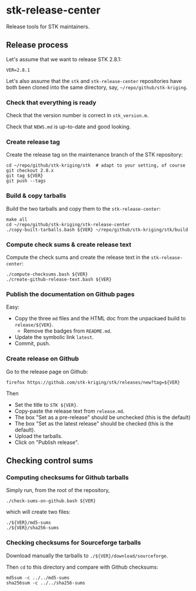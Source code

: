 # stk-release-center

Release tools for STK maintainers.


## Release process

Let's assume that we want to release STK 2.8.1:
```
VER=2.8.1
```

Let's also assume that the `stk` and `stk-release-center` repositories
have both been cloned into the same directory, say, `~/repo/github/stk-kriging`.


### Check that everything is ready

Check that the version number is correct in `stk_version.m`.

Check that `NEWS.md` is up-to-date and good looking.


### Create release tag

Create the release tag on the maintenance branch of the STK repository:
```
cd ~/repo/github/stk-kriging/stk  # adapt to your setting, of course
git checkout 2.8.x
git tag ${VER}
git push --tags
```

### Build & copy tarballs

Build the two tarballs and copy them to the `stk-release-center`:
```
make all
cd ~/repo/github/stk-kriging/stk-release-center
./copy-built-tarballs.bash ${VER} ~/repo/github/stk-kriging/stk/build
```

### Compute check sums & create release text

Compute the check sums and create the release text in the `stk-release-center`:
```
./compute-checksums.bash ${VER}
./create-github-release-text.bash ${VER}
```

### Publish the documentation on Github pages

Easy:
 * Copy the three `md` files and the HTML doc from the unpackaed build to `release/${VER}`.
   * Remove the badges from `README.md`.
 * Update the symbolic link `latest`.
 * Commit, push.
 

### Create release on Github

Go to the release page on Github:
```
firefox https://github.com/stk-kriging/stk/releases/new?tag=${VER}
```

Then
 * Set the title to `STK ${VER}`.
 * Copy-paste the release text from `release.md`.
 * The box "Set as a pre-release" should be unchecked (this is the default)
 * The box "Set as the latest release" should be checked (this is the default).
 * Upload the tarballs.
 * Click on "Publish release".


## Checking control sums

### Computing checksums for Github tarballs

Simply run, from the root of the repository,
```
./check-sums-on-github.bash ${VER}
```
which will create two files:
```
./${VER}/md5-sums
./${VER}/sha256-sums
```

### Checking checksums for Sourceforge tarballs

Download manually the tarballs to `./${VER}/download/sourceforge`.

Then `cd` to this directory and compare with Github checksums:
```
md5sum -c ../../md5-sums
sha256sum -c ../../sha256-sums
```

